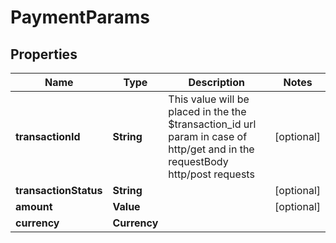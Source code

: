 

# PaymentParams


## Properties

| Name | Type | Description | Notes |
|------------ | ------------- | ------------- | -------------|
|**transactionId** | **String** | This value will be placed in the the $transaction_id url param in case of http/get and in the requestBody http/post requests |  [optional] |
|**transactionStatus** | **String** |  |  [optional] |
|**amount** | **Value** |  |  [optional] |
|**currency** | **Currency** |  |  |



